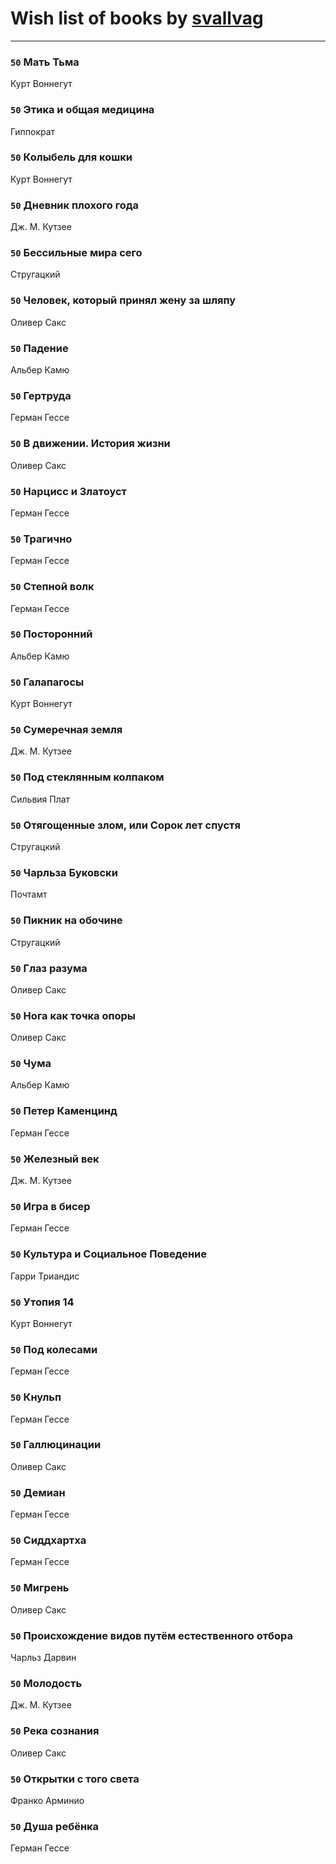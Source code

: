 # Wish list of books by [svallvag](http://vk.com/id553243325)
---

### `50` Мать Тьма
Курт Воннегут

### `50` Этика и общая медицина
Гиппократ

### `50` Колыбель для кошки
Курт Воннегут

### `50` Дневник плохого года
Дж. М. Кутзее

### `50` Бессильные мира сего
Стругацкий

### `50` Человек, который принял жену за шляпу
Оливер Сакс

### `50` Падение
Альбер Камю

### `50` Гертруда
Герман Гессе

### `50` В движении. История жизни
Оливер Сакс

### `50` Нарцисс и Златоуст
Герман Гессе

### `50` Трагично
Герман Гессе

### `50` Степной волк
Герман Гессе

### `50` Посторонний
Альбер Камю

### `50` Галапагосы
Курт Воннегут

### `50` Сумеречная земля
Дж. М. Кутзее

### `50` Под стеклянным колпаком
Сильвия Плат

### `50` Отягощенные злом, или Сорок лет спустя
Стругацкий

### `50` Чарльза Буковски
Почтамт

### `50` Пикник на обочине
Стругацкий

### `50` Глаз разума
Оливер Сакс

### `50` Нога как точка опоры
Оливер Сакс

### `50` Чума
Альбер Камю

### `50` Петер Каменцинд
Герман Гессе

### `50` Железный век
Дж. М. Кутзее

### `50` Игра в бисер
Герман Гессе

### `50` Культура и Социальное Поведение
Гарри Триандис

### `50` Утопия 14
Курт Воннегут

### `50` Под колесами
Герман Гессе

### `50` Кнульп
Герман Гессе

### `50` Галлюцинации
Оливер Сакс

### `50` Демиан
Герман Гессе

### `50` Сиддхартха
Герман Гессе

### `50` Мигрень
Оливер Сакс

### `50` Происхождение видов путём естественного отбора
Чарльз Дарвин

### `50` Молодость
Дж. М. Кутзее

### `50` Река сознания
Оливер Сакс

### `50` Открытки с того света
Франко Арминио

### `50` Душа ребёнка
Герман Гессе

